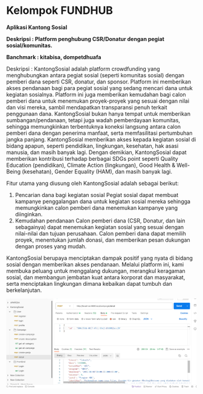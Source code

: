 
# Kelompok FUNDHUB
**Aplikasi Kantong Sosial**

**Deskripsi	: Platform penghubung CSR/Donatur dengan pegiat sosial/komunitas.**

**Banchmark	: kitabisa, dompetdhuafa**

Deskripsi	: 
KantongSosial adalah platform crowdfunding yang menghubungkan antara pegiat sosial (seperti komunitas sosial) dengan pemberi dana seperti CSR, donatur, dan sponsor. Platform ini memberikan akses pendanaan bagi para pegiat sosial yang sedang mencari dana untuk kegiatan sosialnya. Platform ini juga memberikan kemudahan bagi calon pemberi dana untuk menemukan proyek-proyek yang sesuai dengan nilai dan visi mereka, sambil mendapatkan transparansi penuh terkait penggunaan dana.
KantongSosial bukan hanya tempat untuk memberikan sumbangan/pendanaan, tetapi juga wadah pemberdayaan komunitas, sehingga memungkinkan terbentuknya koneksi langsung antara calon pemberi dana dengan penerima manfaat, serta memfasilitasi pertumbuhan jangka panjang. KantongSosial memberikan akses kepada kegiatan sosial di bidang apapun, seperti pendidikan, lingkungan, kesehatan, hak asasi manusia, dan masih banyak lagi. Dengan demikian, KantongSosial dapat memberikan kontribusi terhadap berbagai SDGs point seperti Quality Education (pendidikan), Climate Action (lingkungan), Good Health & Well-Being (kesehatan), Gender Equality (HAM), dan masih banyak lagi.

Fitur utama yang diusung oleh KantongSosial adalah sebagai berikut:
1. Pencarian dana bagi kegiatan sosial
Pegiat sosial dapat membuat kampanye penggalangan dana untuk kegiatan sosial mereka sehingga memungkinkan calon pemberi dana menemukan kampanye yang diinginkan.
2. Kemudahan pendanaan
Calon pemberi dana (CSR, Donatur, dan lain sebagainya) dapat menemukan kegiatan sosial yang sesuai dengan nilai-nilai dan tujuan perusahaan. Calon pemberi dana dapat memilih proyek, menentukan jumlah donasi, dan memberikan pesan dukungan dengan proses yang mudah.

KantongSosial berupaya menciptakan dampak positif yang nyata di bidang sosial dengan memberikan akses pendanaan. Melalui platform ini, kami membuka peluang untuk menggalang dukungan, merangkul keragaman sosial, dan membangun jembatan kuat antara korporat dan masyarakat, serta menciptakan lingkungan dimana kebaikan dapat tumbuh dan berkelanjutan.


![alt text](https://github.com/alrivalda/kantongsosial/blob/master/Screenshoot/campaign-detail-api.png?raw=true)